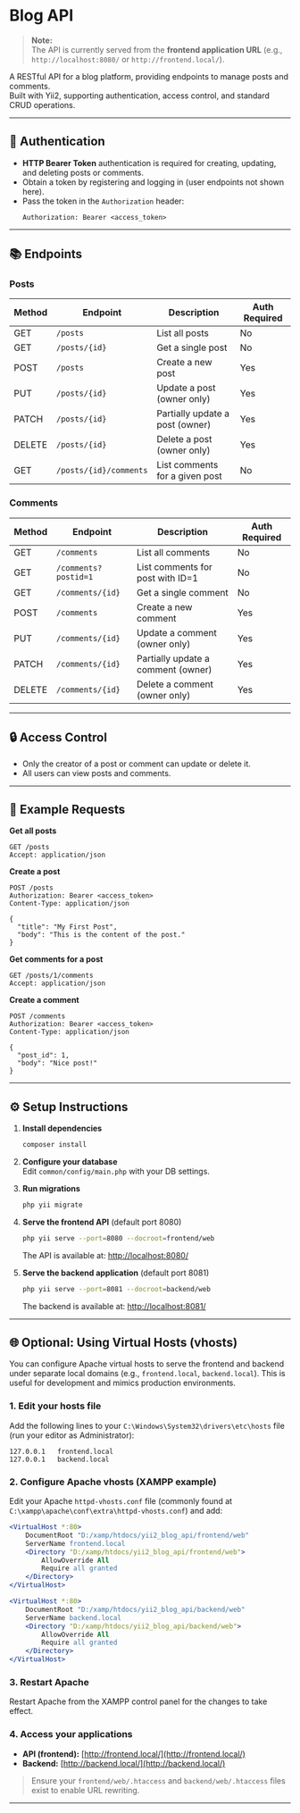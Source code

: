 # Blog API

> **Note:**  
> The API is currently served from the **frontend application URL** (e.g., `http://localhost:8080/` or `http://frontend.local/`).

A RESTful API for a blog platform, providing endpoints to manage posts and comments.  
Built with Yii2, supporting authentication, access control, and standard CRUD operations.

---

## 🚀 Authentication

- **HTTP Bearer Token** authentication is required for creating, updating, and deleting posts or comments.
- Obtain a token by registering and logging in (user endpoints not shown here).
- Pass the token in the `Authorization` header:  
  ```
  Authorization: Bearer <access_token>
  ```

---

## 📚 Endpoints

### Posts

| Method | Endpoint                | Description                        | Auth Required |
|--------|------------------------|------------------------------------|--------------|
| GET    | `/posts`               | List all posts                     | No           |
| GET    | `/posts/{id}`          | Get a single post                  | No           |
| POST   | `/posts`               | Create a new post                  | Yes          |
| PUT    | `/posts/{id}`          | Update a post (owner only)         | Yes          |
| PATCH  | `/posts/{id}`          | Partially update a post (owner)    | Yes          |
| DELETE | `/posts/{id}`          | Delete a post (owner only)         | Yes          |
| GET    | `/posts/{id}/comments` | List comments for a given post     | No           |

### Comments

| Method | Endpoint                  | Description                        | Auth Required |
|--------|--------------------------|------------------------------------|--------------|
| GET    | `/comments`              | List all comments                  | No           |
| GET    | `/comments?postid=1`     | List comments for post with ID=1   | No           |
| GET    | `/comments/{id}`         | Get a single comment               | No           |
| POST   | `/comments`              | Create a new comment               | Yes          |
| PUT    | `/comments/{id}`         | Update a comment (owner only)      | Yes          |
| PATCH  | `/comments/{id}`         | Partially update a comment (owner) | Yes          |
| DELETE | `/comments/{id}`         | Delete a comment (owner only)      | Yes          |

---

## 🔒 Access Control

- Only the creator of a post or comment can update or delete it.
- All users can view posts and comments.

---

## 📝 Example Requests

**Get all posts**
```http
GET /posts
Accept: application/json
```

**Create a post**
```http
POST /posts
Authorization: Bearer <access_token>
Content-Type: application/json

{
  "title": "My First Post",
  "body": "This is the content of the post."
}
```

**Get comments for a post**
```http
GET /posts/1/comments
Accept: application/json
```

**Create a comment**
```http
POST /comments
Authorization: Bearer <access_token>
Content-Type: application/json

{
  "post_id": 1,
  "body": "Nice post!"
}
```

---

## ⚙️ Setup Instructions

1. **Install dependencies**
   ```sh
   composer install
   ```

2. **Configure your database**  
   Edit `common/config/main.php` with your DB settings.

3. **Run migrations**
   ```sh
   php yii migrate
   ```

4. **Serve the frontend API** (default port 8080)
   ```sh
   php yii serve --port=8080 --docroot=frontend/web
   ```
   The API is available at: [http://localhost:8080/](http://localhost:8080/)

5. **Serve the backend application** (default port 8081)
   ```sh
   php yii serve --port=8081 --docroot=backend/web
   ```
   The backend is available at: [http://localhost:8081/](http://localhost:8081/)

---

## 🌐 Optional: Using Virtual Hosts (vhosts)

You can configure Apache virtual hosts to serve the frontend and backend under separate local domains (e.g., `frontend.local`, `backend.local`). This is useful for development and mimics production environments.

### 1. Edit your hosts file

Add the following lines to your `C:\Windows\System32\drivers\etc\hosts` file (run your editor as Administrator):

```hosts
127.0.0.1   frontend.local
127.0.0.1   backend.local
```

### 2. Configure Apache vhosts (XAMPP example)

Edit your Apache `httpd-vhosts.conf` file (commonly found at `C:\xampp\apache\conf\extra\httpd-vhosts.conf`) and add:

```apache
<VirtualHost *:80>
    DocumentRoot "D:/xamp/htdocs/yii2_blog_api/frontend/web"
    ServerName frontend.local
    <Directory "D:/xamp/htdocs/yii2_blog_api/frontend/web">
        AllowOverride All
        Require all granted
    </Directory>
</VirtualHost>

<VirtualHost *:80>
    DocumentRoot "D:/xamp/htdocs/yii2_blog_api/backend/web"
    ServerName backend.local
    <Directory "D:/xamp/htdocs/yii2_blog_api/backend/web">
        AllowOverride All
        Require all granted
    </Directory>
</VirtualHost>
```

### 3. Restart Apache

Restart Apache from the XAMPP control panel for the changes to take effect.

### 4. Access your applications

- **API (frontend):** [http://frontend.local/](http://frontend.local/)
- **Backend:** [http://backend.local/](http://backend.local/)

> Ensure your `frontend/web/.htaccess` and `backend/web/.htaccess` files exist to enable URL rewriting.

---
